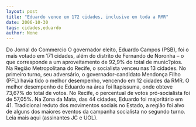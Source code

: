 ```yaml
---
layout: post
title: "Eduardo vence em 172 cidades, inclusive em toda a RMR"
date: 2006-10-30
tags: cidades,eduardo
author: None
---
```


Do Jornal do Commercio
O governador eleito, Eduardo Campos (PSB), foi o mais votado em 171 cidades, além do distrito de Fernando de Noronha – o que corresponde a um aproveitamento de 92,9% do total de munic?pios. Na Região Metropolitana do Recife, o socialista venceu nas 13 cidades. No primeiro turno, seu adversário, o governador-candidato Mendonça Filho (PFL) havia tido o melhor desempenho, vencendo em 12 cidades da RMR. 
O melhor desempenho de Eduardo na área foi Itapissuma, onde obteve 73,67% do total de votos. No Recife, o percentual de votos pró-socialista foi de 57,05%.
Na Zona da Mata, das 44 cidades, Eduardo foi majoritário em 41. Tradicional reduto dos movimentos sociais no Estado, a região foi alvo de alguns dos maiores eventos da campanha socialista no segundo turno. 
Leia mais aqui (assinantes JC e UOL). 